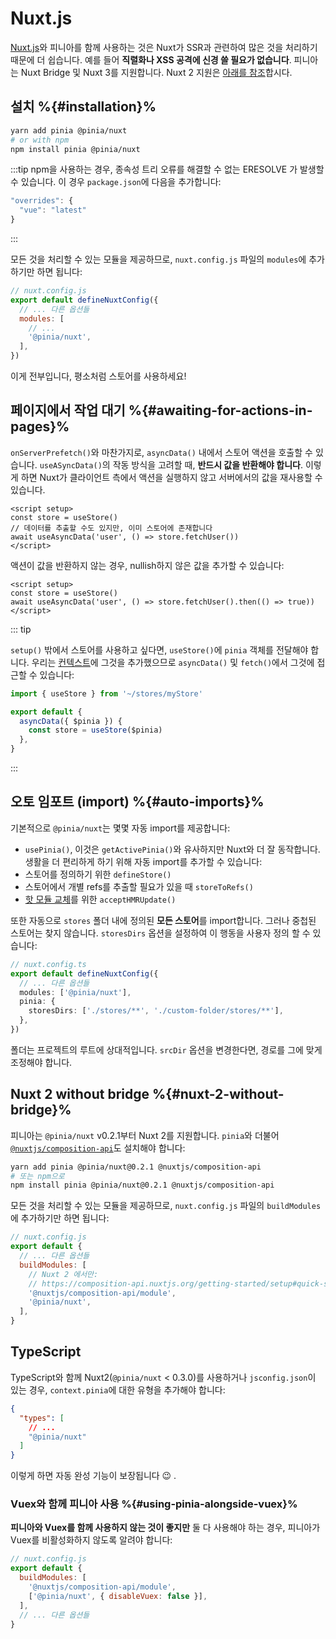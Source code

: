 # Nuxt.js

[Nuxt.js](https://nuxtjs.com/)와 피니아를 함께 사용하는 것은 Nuxt가 SSR과 관련하여 많은 것을 처리하기 때문에 더 쉽습니다. 예를 들어 **직렬화나 XSS 공격에 신경 쓸 필요가 없습니다**. 피니아는 Nuxt Bridge 및 Nuxt 3를 지원합니다. Nuxt 2 지원은 [아래를 참조](#nuxt-2-without-bridge)합시다.

## 설치 %{#installation}%

```bash
yarn add pinia @pinia/nuxt
# or with npm
npm install pinia @pinia/nuxt
```

:::tip
npm을 사용하는 경우, 종속성 트리 오류를 해결할 수 없는 ERESOLVE 가 발생할 수 있습니다. 이 경우 `package.json`에 다음을 추가합니다:

```js
"overrides": { 
  "vue": "latest"
}
```

:::

모든 것을 처리할 수 있는 모듈을 제공하므로, `nuxt.config.js` 파일의 `modules`에 추가하기만 하면 됩니다:

```js
// nuxt.config.js
export default defineNuxtConfig({
  // ... 다른 옵션들
  modules: [
    // ...
    '@pinia/nuxt',
  ],
})
```

이게 전부입니다, 평소처럼 스토어를 사용하세요!

## 페이지에서 작업 대기 %{#awaiting-for-actions-in-pages}%

`onServerPrefetch()`와 마찬가지로, `asyncData()` 내에서 스토어 액션을 호출할 수 있습니다. `useASyncData()`의 작동 방식을 고려할 때, **반드시 값을 반환해야 합니다**. 이렇게 하면 Nuxt가 클라이언트 측에서 액션을 실행하지 않고 서버에서의 값을 재사용할 수 있습니다.

```vue{3-4}
<script setup>
const store = useStore()
// 데이터를 추출할 수도 있지만, 이미 스토어에 존재합니다
await useAsyncData('user', () => store.fetchUser())
</script>
```

액션이 값을 반환하지 않는 경우, nullish하지 않은 값을 추가할 수 있습니다:

```vue{3}
<script setup>
const store = useStore()
await useAsyncData('user', () => store.fetchUser().then(() => true))
</script>
```

::: tip

`setup()` 밖에서 스토어를 사용하고 싶다면, `useStore()`에 `pinia` 객체를 전달해야 합니다. 우리는 [컨텍스트](https://nuxtjs.org/docs/2.x/internals-glossary/context)에 그것을 추가했으므로 `asyncData()` 및 `fetch()`에서 그것에 접근할 수 있습니다:

```js
import { useStore } from '~/stores/myStore'

export default {
  asyncData({ $pinia }) {
    const store = useStore($pinia)
  },
}
```

:::

## 오토 임포트 (import) %{#auto-imports}%

기본적으로 `@pinia/nuxt`는 몇몇 자동 import를 제공합니다:

- `usePinia()`, 이것은 `getActivePinia()`와 유사하지만 Nuxt와 더 잘 동작합니다. 생활을 더 편리하게 하기 위해 자동 import를 추가할 수 있습니다:
- 스토어를 정의하기 위한 `defineStore()`
- 스토어에서 개별 refs를 추출할 필요가 있을 때 `storeToRefs()`
- [핫 모듈 교체](../cookbook/hot-module-replacement.md)를 위한 `acceptHMRUpdate()`

또한 자동으로 `stores` 폴더 내에 정의된 **모든 스토어**를 import합니다. 그러나 중첩된 스토어는 찾지 않습니다. `storesDirs` 옵션을 설정하여 이 행동을 사용자 정의 할 수 있습니다:

```ts
// nuxt.config.ts
export default defineNuxtConfig({
  // ... 다른 옵션들
  modules: ['@pinia/nuxt'],
  pinia: {
    storesDirs: ['./stores/**', './custom-folder/stores/**'],
  },
})
```

폴더는 프로젝트의 루트에 상대적입니다. `srcDir` 옵션을 변경한다면, 경로를 그에 맞게 조정해야 합니다.

## Nuxt 2 without bridge %{#nuxt-2-without-bridge}%

피니아는 `@pinia/nuxt` v0.2.1부터 Nuxt 2를 지원합니다. `pinia`와 더불어 [`@nuxtjs/composition-api`](https://composition-api.nuxtjs.org/)도 설치해야 합니다:

```bash
yarn add pinia @pinia/nuxt@0.2.1 @nuxtjs/composition-api
# 또는 npm으로
npm install pinia @pinia/nuxt@0.2.1 @nuxtjs/composition-api
```

모든 것을 처리할 수 있는 모듈을 제공하므로, `nuxt.config.js` 파일의 `buildModules`에 추가하기만 하면 됩니다:

```js
// nuxt.config.js
export default {
  // ... 다른 옵션들
  buildModules: [
    // Nuxt 2 에서만:
    // https://composition-api.nuxtjs.org/getting-started/setup#quick-start
    '@nuxtjs/composition-api/module',
    '@pinia/nuxt',
  ],
}
```

## TypeScript

TypeScript와 함께 Nuxt2(`@pinia/nuxt` < 0.3.0)를 사용하거나 `jsconfig.json`이 있는 경우, `context.pinia`에 대한 유형을 추가해야 합니다:

```json
{
  "types": [
    // ...
    "@pinia/nuxt"
  ]
}
```

이렇게 하면 자동 완성 기능이 보장됩니다 😉 .

### Vuex와 함께 피니아 사용 %{#using-pinia-alongside-vuex}%

**피니아와 Vuex를 함께 사용하지 않는 것이 좋지만** 둘 다 사용해야 하는 경우, 피니아가 Vuex를 비활성화하지 않도록 알려야 합니다:

```js
// nuxt.config.js
export default {
  buildModules: [
    '@nuxtjs/composition-api/module',
    ['@pinia/nuxt', { disableVuex: false }],
  ],
  // ... 다른 옵션들
}
```
